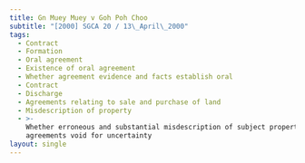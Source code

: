 ```yaml
---
title: Gn Muey Muey v Goh Poh Choo
subtitle: "[2000] SGCA 20 / 13\_April\_2000"
tags:
  - Contract
  - Formation
  - Oral agreement
  - Existence of oral agreement
  - Whether agreement evidence and facts establish oral
  - Contract
  - Discharge
  - Agreements relating to sale and purchase of land
  - Misdescription of property
  - >-
    Whether erroneous and substantial misdescription of subject property renders
    agreements void for uncertainty
layout: single
---
```


